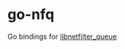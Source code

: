go-nfq
======

Go bindings for [libnetfilter_queue](http://netfilter.org/projects/libnetfilter_queue/)

